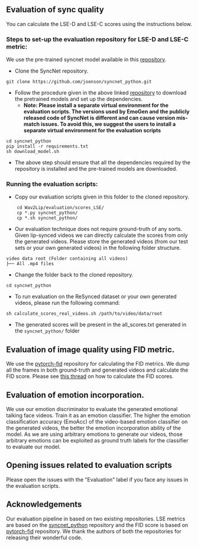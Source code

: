 ## Evaluation of sync quality

You can calculate the LSE-D and LSE-C scores using the instructions below. 

### Steps to set-up the evaluation repository for LSE-D and LSE-C metric:
We use the pre-trained syncnet model available in this [repository](https://github.com/joonson/syncnet_python). 

* Clone the SyncNet repository.
``` 
git clone https://github.com/joonson/syncnet_python.git 
```
* Follow the procedure given in the above linked [repository](https://github.com/joonson/syncnet_python) to download the pretrained models and set up the dependencies. 
    * **Note: Please install a separate virtual environment for the evaluation scripts. The versions used by EmoGen and the publicly released code of SyncNet is different and can cause version mis-match issues. To avoid this, we suggest the users to install a separate virtual environment for the evaluation scripts**
```
cd syncnet_python
pip install -r requirements.txt
sh download_model.sh
```
* The above step should ensure that all the dependencies required by the repository is installed and the pre-trained models are downloaded.

### Running the evaluation scripts:
* Copy our evaluation scripts given in this folder to the cloned repository.
```  
    cd Wav2Lip/evaluation/scores_LSE/
    cp *.py syncnet_python/
    cp *.sh syncnet_python/ 
```

* Our evaluation technique does not require ground-truth of any sorts. Given lip-synced videos we can directly calculate the scores from only the generated videos. Please store the generated videos (from our test sets or your own generated videos) in the following folder structure.
```
video data root (Folder containing all videos)
├── All .mp4 files
```
* Change the folder back to the cloned repository. 
```
cd syncnet_python
```

* To run evaluation on the ReSynced dataset or your own generated videos, please run the following command:
```
sh calculate_scores_real_videos.sh /path/to/video/data/root
```
* The generated scores will be present in the all_scores.txt generated in the ```syncnet_python/``` folder

## Evaluation of image quality using FID metric.
We use the [pytorch-fid](https://github.com/mseitzer/pytorch-fid) repository for calculating the FID metrics. We dump all the frames in both ground-truth and generated videos and calculate the FID score. 
Please see [this thread](https://github.com/Rudrabha/Wav2Lip/issues/22#issuecomment-712825380) on how to calculate the FID scores.  

## Evaluation of emotion incorporation.
We use our emotion discriminator to evaluate the generated emotional talking face videos. Train it as an emotion classifier. The higher the emotion classification accuracy (EmoAcc) of the video-based emotion classifier on the generated videos, the better the emotion incorporation ability of the model. As we are using arbitrary emotions to generate our videos, those arbitrary emotions can be exploited as ground truth labels for the classifier to evaluate our model.


## Opening issues related to evaluation scripts
Please open the issues with the "Evaluation" label if you face any issues in the evaluation scripts. 

## Acknowledgements
Our evaluation pipeline in based on two existing repositories. LSE metrics are based on the [syncnet_python](https://github.com/joonson/syncnet_python) repository and the FID score is based on [pytorch-fid](https://github.com/mseitzer/pytorch-fid) repository. We thank the authors of both the repositories for releasing their wonderful code.



